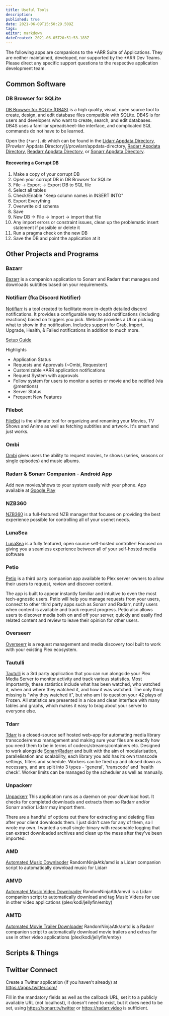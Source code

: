 ```yaml
---
title: Useful Tools
description: 
published: true
date: 2021-06-09T15:50:29.509Z
tags: 
editor: markdown
dateCreated: 2021-06-05T20:51:53.183Z
---
```


The following apps are companions to the *ARR Suite of Applications. They are neither maintained, developed, nor supported by the *ARR Dev Teams. Please direct any specific support questions to the respective application development team.

## Common  Software 

### DB Browser for SQLite

[DB Browser for SQLite (DB4S)](https://SQLitebrowser.org/) is a high quality, visual, open source tool to create, design, and edit database files compatible with SQLite. DB4S is for users and developers who want to create, search, and edit databases. DB4S uses a familiar spreadsheet-like interface, and complicated SQL commands do not have to be learned.

Open the `{*arr}.db` which can be found in the [Lidarr Appdata Directory](/lidarr/appdata-directory), [Prowlarr Appdata Directory](/prowlarr/appdata-directory, [Radarr Appdata Directory](/radarr/appdata-directory), [Readarr Appdata Directory](/readarr/appdata-directory), or [Sonarr Appdata Directory](/sonarr/appdata-directory).

#### Recovering a Corrupt DB

1. Make a copy of your corrupt DB
1. Open your corrupt DB in DB Browser for SQLite
1. File -> Export -> Export DB to SQL file
1. Select all tables
1. Check/Enable "Keep column names in INSERT INTO"
1. Export Everything
1. Overwrite old schema
1. Save
1. New DB -> File -> Import -> import that file
1. Any import errors or constraint issues, clean up the problematic insert statement if possible or delete it
1. Run a pragma check on the new DB
1. Save the DB and point the application at it

## Other Projects and Programs

### Bazarr

[Bazarr](https://github.com/morpheus65535/bazarr) is a companion application to Sonarr and Radarr that manages and downloads subtitles based on your requirements.

### Notifiarr (fka Discord Notifier)

[Notifiarr](https://notifiarr.com/) is a tool created to facilitate more in-depth detailed discord notifications. It provides a configurable way to add notifications (including reactions) based on triggers you pick. Website provides a UI or picking what to show in the notification. Includes support for Grab, Import, Upgrade, Health, & Failed notifications in addition to much more.

[Setup Guide](https://trash-guides.info/Misc/Discord-Notifier-Basic-Setup/)

Highlights

- Application Status
- Requests and Approvals (\~Ombi, Requesterr)
- Customizable *ARR application notifications
- Request System with approvals
- Follow system for users to monitor a series or movie and be notified (via @mentions)
- Server Status
- Frequent New Features

### Filebot

[FileBot](https://www.filebot.net/) is the ultimate tool for organizing and renaming your Movies, TV Shows and Anime as well as fetching subtitles and artwork. It's smart and just works.

### Ombi

[Ombi](https://github.com/tidusjar/Ombi/) gives users the ability to request movies, tv shows (series, seasons or single episodes) and music albums.

### Radarr & Sonarr Companion - Android App

Add new movies/shows to your system easily with your phone. App available at [Google Play](https://play.google.com/store/apps/details?id=easy.radarr)

### NZB360

[NZB360](https://nzb360.com/) is a full-featured NZB manager that focuses on providing the best experience possible for controlling all of your usenet needs.

### LunaSea

[LunaSea](https://www.lunasea.app/) is a fully featured, open source self-hosted controller! Focused on giving you a seamless experience between all of your self-hosted media software

### Petio

[Petio](https://petio.tv/) is a third party companion app available to Plex server owners to allow their users to request, review and discover content. 

The app is built to appear instantly familiar and intuitive to even the most tech-agnostic users. Petio will help you manage requests from your users, connect to other third party apps such as Sonarr and Radarr, notify users when content is available and track request progress. Petio also allows users to discover media both on and off your server, quickly and easily find related content and review to leave their opinion for other users.

### Overseerr

[Overseerr](https://overseerr.dev/) is a request management and media discovery tool built to work with your existing Plex ecosystem.

### Tautulli

[Tautulli](https://tautulli.com/) is a 3rd party application that you can run alongside your Plex Media Server to monitor activity and track various statistics. Most importantly, these statistics include what has been watched, who watched it, when and where they watched it, and how it was watched. The only thing missing is "why they watched it", but who am I to question your 42 plays of Frozen. All statistics are presented in a nice and clean interface with many tables and graphs, which makes it easy to brag about your server to everyone else.

### Tdarr

[Tdarr](https://tdarr.io) is a closed-source self hosted web-app for automating media library transcode/remux management and making sure your files are exactly how you need them to be in terms of codecs/streams/containers etc. Designed to work alongside [Sonarr](/sonarr)/[Radarr](/radarr) and built with the aim of modularisation, parallelisation and scalability, each library you add has its own transcode settings, filters and schedule. Workers can be fired up and closed down as necessary, and are split into 3 types - 'general', 'transcode' and 'health check'. Worker limits can be managed by the scheduler as well as manually.

### Unpackerr

[Unpackerr](https://github.com/davidnewhall/unpackerr) This application runs as a daemon on your download host. It checks for completed downloads and extracts them so Radarr and/or Sonarr and/or Lidarr may import them.

There are a handful of options out there for extracting and deleting files after your client downloads them. I just didn't care for any of them, so I wrote my own. I wanted a small single-binary with reasonable logging that can extract downloaded archives and clean up the mess after they've been imported.

### AMD

[Automated Music Downlaoder](https://github.com/RandomNinjaAtk/docker-amd) RandomNinjaAtk/amd is a Lidarr companion script to automatically download music for Lidarr

### AMVD

[Automated Music Video Downloader](https://github.com/RandomNinjaAtk/docker-amvd) RandomNinjaAtk/amvd is a Lidarr companion script to automatically download and tag Music Videos for use in other video applications (plex/kodi/jellyfin/emby)

### AMTD

[Automated Movie Trailer Downloader](https://github.com/RandomNinjaAtk/docker-amtd) RandomNinjaAtk/amtd is a Radarr companion script to automatically download movie trailers and extras for use in other video applications (plex/kodi/jellyfin/emby)

## Scripts & Things

## Twitter Connect

Create a Twitter application (if you haven't already) at <https://apps.twitter.com/>

Fill in the mandatory fields as well as the callback URL, set it to a publicly available URL (not localhost), it doesn't need to exist, but it does need to be set, using <https://sonarr.tv/twitter> or <https://radarr.video> is sufficient.
